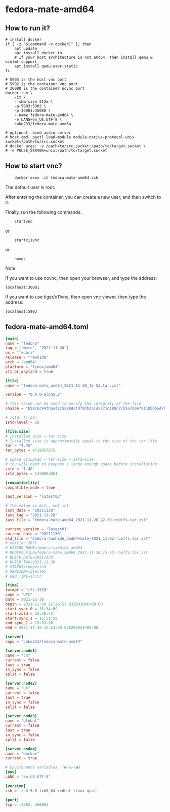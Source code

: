 # fedora-mate-amd64

## How to run it?

```shell
# install docker
if [ -z "$(command -v docker)" ]; then
    apt update
    apt install docker.io
    # If your host architecture is not amd64, then install qemu & binfmt-support.
    apt install qemu-user-static
fi

# 5903 is the host vnc port
# 5902 is the container vnc port
# 36080 is the container novnc port
docker run \
    -it \
    --shm-size 512m \
    -p 5903:5902 \
    -p 36081:36080 \
    --name fedora-mate-amd64 \
    -e LANG=en_US.UTF-8 \
    cake233/fedora-mate-amd64

# optional: bind audio server
# host cmd: pactl load-module module-native-protocol-unix socket=/path/to/src.socket
# docker args: -v /path/to/src.socket:/path/to/target.socket \
# -e PULSE_SERVER=unix:/path/to/target.socket

```

## How to start vnc?

```shell
    docker exex -it fedora-mate-amd64 zsh
```

The default user is root.

After entering the container, you can create a new user, and then switch to it.

Finally, run the following commands.

```shell
    startvnc
```

or

```shell
    startx11vnc
```

or

```shell
    novnc
```

Note:

If you want to use novnc, then open your browser, and type the address:

```
localhost:36081
```

If you want to use tiger/x11vnc, then open vnc viewer, then type the address:

```
localhost:5903
```

## fedora-mate-amd64.toml

```toml
[main]
name = "fedora"
tag = ["mate", "2021-11-30"]
os = "fedora"
release = "rawhide"
arch = "amd64"
platform = "linux/amd64"
x11_or_wayland = true

[file]
name = "fedora-mate_amd64_2021-11-30_15-53.tar.zst"

version = "0.0.0-alpha.2"

# This value can be used to verify the integrity of the file
sha256 = "b50cbc94fdaaf2c5a08dcfd793bda1da771d189c7c55a7d0efb118565a4784ca"

# zstd: [1-22]
zstd-level = 18

[file.size]
# Installed size ≈ tar-size
# Installed size is approximately equal to the size of the tar file
tar = "4.4G"
tar_bytes = 4719567872

# Space occupied ≈ tar-size + zstd-size
# You will need to prepare a large enough space before installation.
zstd = "1.4G"
zstd_bytes = 1439083061

[compatibility]
compatible_mode = true

last_version = "latest02"

# The value is &str, not int
last_date = "20211128"
last_tag = "2021-11-28"
last_file = "fedora-mate-amd64_2021-11-28_22-30-rootfs.tar.zst"

current_version = "latest01"
current_date = "20211130"
old_file = "fedora-rawhide_amd64+mate-2021_11-02-rootfs.tar.zst"
# edition 2021
# DISTRO_NAME=fedora-rawhide_amd64
# ROOTFS_FILE=fedora-mate_amd64_2021-11-30_15-53-rootfs.tar.zst
# BUILD_DATE=20211130
# BUILD_TAG=2021-11-30
# STATUS=completed
# VERSION=latest01
# END_TIME=15:53

[time]
format = "rfc-3339"
zone = "UTC"
date = 2021-11-30
begin = 2021-11-30 15:26:57.032003886+00:00
start-sync_0 = 15:34:09
start-zstd = 15:38:43
start-sync_1 = 15:51:59
end-sync_1 = 15:53:30
end = 2021-11-30 15:53:30.838290441+00:00

[server]
repo = "cake233/fedora-mate-amd64"

[server.node1]
name = "cn"
current = false
last = true
in_sync = false
split = false

[server.node2]
name = "us"
current = false
last = true
in_sync = false
split = false

[server.node3]
name = "global"
current = false
last = true
in_sync = false
split = false

[server.node4]
name = "docker"
current = true

# Environment variables  (●＞ω＜●)
[env]
LANG = "en_US.UTF-8"

[version]
zsh = 'zsh 5.8 (x86_64-redhat-linux-gnu)'

[port]
tcp = [5902, 36080]
```
